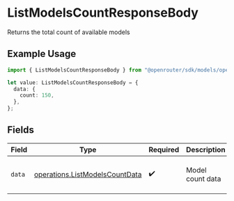 # ListModelsCountResponseBody

Returns the total count of available models

## Example Usage

```typescript
import { ListModelsCountResponseBody } from "@openrouter/sdk/models/operations";

let value: ListModelsCountResponseBody = {
  data: {
    count: 150,
  },
};
```

## Fields

| Field                                                                            | Type                                                                             | Required                                                                         | Description                                                                      | Example                                                                          |
| -------------------------------------------------------------------------------- | -------------------------------------------------------------------------------- | -------------------------------------------------------------------------------- | -------------------------------------------------------------------------------- | -------------------------------------------------------------------------------- |
| `data`                                                                           | [operations.ListModelsCountData](../../models/operations/listmodelscountdata.md) | :heavy_check_mark:                                                               | Model count data                                                                 | {<br/>"count": 150<br/>}                                                         |